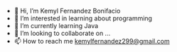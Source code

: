 - 👋 Hi, I’m Kemyl Fernandez Bonifacio
- 👀 I’m interested in learning about programming
- 🌱 I’m currently learning Java
- 💞️ I’m looking to collaborate on ...
- 📫 How to reach me kemylfernandez299@gmail.com

<!---
Kenshin299/Kenshin299 is a ✨ special ✨ repository because its `README.md` (this file) appears on your GitHub profile.
You can click the Preview link to take a look at your changes.
--->
